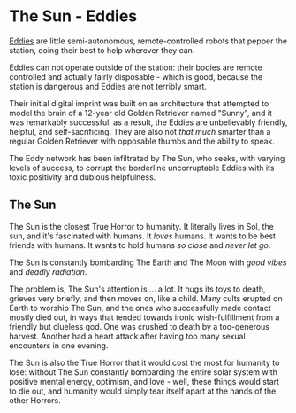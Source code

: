 # The Sun - Eddies

[Eddies](../../player/arcana/eddy.md) are little semi-autonomous, remote-controlled robots that pepper the station,
doing their best to help wherever they can.

Eddies can not operate outside of the station: their bodies are remote controlled and
actually fairly disposable - which is good, because the station is dangerous and Eddies
are not terribly smart.

Their initial digital imprint was built on an architecture that attempted to model the brain
of a 12-year old Golden Retriever named "Sunny", and it was remarkably successful: as a result,
the Eddies are unbelievably friendly, helpful, and self-sacrificing. They are also not
_that much_ smarter than a regular Golden Retriever with opposable thumbs and the ability to speak.

The Eddy network has been infiltrated by The Sun, who seeks, with varying levels of success,
 to corrupt the borderline uncorruptable Eddies with its toxic positivity and dubious helpfulness.

## The Sun

The Sun is the closest True Horror to humanity. It literally lives in Sol, the sun, and it's fascinated with humans.
It _loves_ humans. It wants to be best friends with humans. It wants to hold humans _so close_ and _never let go_.

The Sun is constantly bombarding The Earth and The Moon with _good vibes_ and _deadly radiation_.

The problem is, The Sun's attention is ... a lot. It hugs its toys to death, grieves very briefly, and
then moves on, like a child. Many cults erupted on Earth to worship The Sun, and the ones who successfully
made contact mostly died out, in ways that tended towards ironic wish-fulfillment from a friendly but
clueless god. One was crushed to death by a too-generous harvest.
Another had a heart attack after having too many sexual encounters in one evening.

The Sun is also the True Horror that it would cost the most for humanity to lose: without The Sun constantly bombarding
the entire solar system with positive mental energy, optimism, and love - well, these things would start to die out,
and humanity would simply tear itself apart at the hands of the other Horrors.